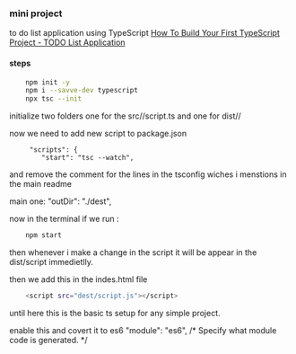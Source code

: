 ### mini project
to do list application using TypeScript
[How To Build Your First TypeScript Project - TODO List Application](https://www.youtube.com/watch?v=jBmrduvKl5w)
#### steps

```bash
    npm init -y
    npm i --savve-dev typescript
    npx tsc --init
```
initialize two folders one for the src//script.ts
and one for dist//

now we need to add new script to package.json

```batsh
     "scripts": {
        "start": "tsc --watch",
```

and remove the comment for the lines in the tsconfig wiches i menstions in the main readme

main one: "outDir": "./dest",


now in the terminal if we run :

```bash
    npm start
```

then whenever i make a change in the script it will be appear in the dist/script immedietlly.

then we add this in the indes.html file

```bash
    <script src="dest/script.js"></script>
```

until here this is the basic ts setup for any simple project.

enable this and covert it to es6 
    "module": "es6",                                /* Specify what module code is generated. */
